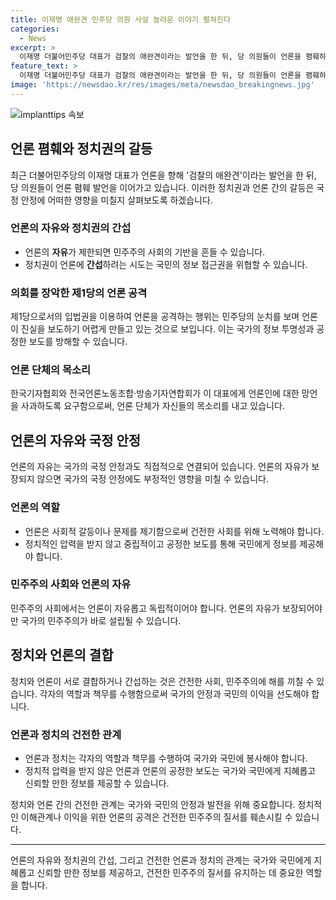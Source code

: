 ```yaml
---
title: 이재명 애완견 민주당 의원 사설 놀라운 이야기 펼쳐진다
categories:
  - News
excerpt: >
  이재명 더불어민주당 대표가 검찰의 애완견이라는 발언을 한 뒤, 당 의원들이 언론을 폄훼하며 논란이 일고 있다. 언론 자유를 억압하려는 시도로 비판을 받았고, 언론단체들은 사과를 요구했다. 이에 대표는 유감을 표시했지만, 의원들의 언론관과 행동은 비판을 받고 있다. 이 대표의 행동은 대표직 유지를 위한 애완견들의 충성 경쟁으로 비춰지고 있다. (150자)
feature_text: >
  이재명 더불어민주당 대표가 검찰의 애완견이라는 발언을 한 뒤, 당 의원들이 언론을 폄훼하며 논란이 일고 있다. 언론 자유를 억압하려는 시도로 비판을 받았고, 언론단체들은 사과를 요구했다. 이에 대표는 유감을 표시했지만, 의원들의 언론관과 행동은 비판을 받고 있다. 이 대표의 행동은 대표직 유지를 위한 애완견들의 충성 경쟁으로 비춰지고 있다. (150자)
image: 'https://newsdao.kr/res/images/meta/newsdao_breakingnews.jpg'
---
```


<p><img src="https://newsdao.kr/res/images/meta/newsdao_breakingnews.jpg" alt="implanttips 속보" /></p>

<h2 data-ke-size="size26">언론 폄훼와 정치권의 갈등</h2>

<p data-ke-size="size16">최근 더불어민주당의 이재명 대표가 언론을 향해 '검찰의 애완견'이라는 발언을 한 뒤, 당 의원들이 언론 폄훼 발언을 이어가고 있습니다. 이러한 정치권과 언론 간의 갈등은 국정 안정에 어떠한 영향을 미칠지 살펴보도록 하겠습니다.</p>

<h3 data-ke-size="size22">언론의 자유와 정치권의 간섭</h3>

<ul>
  <li>언론의 <b>자유</b>가 제한되면 민주주의 사회의 기반을 흔들 수 있습니다.</li>
  <li>정치권이 언론에 <b>간섭</b>하려는 시도는 국민의 정보 접근권을 위협할 수 있습니다.</li>
</ul>

<h3 data-ke-size="size22">의회를 장악한 제1당의 언론 공격</h3>

<p data-ke-size="size16">제1당으로서의 입법권을 이용하여 언론을 공격하는 행위는 민주당의 눈치를 보며 언론이 진실을 보도하기 어렵게 만들고 있는 것으로 보입니다. 이는 국가의 정보 투명성과 공정한 보도를 방해할 수 있습니다.</p>

<h3 data-ke-size="size22">언론 단체의 목소리</h3>

<p data-ke-size="size16">한국기자협회와 전국언론노동조합·방송기자연합회가 이 대표에게 언론인에 대한 망언을 사과하도록 요구함으로써, 언론 단체가 자신들의 목소리를 내고 있습니다.</p>

<h2 data-ke-size="size26">언론의 자유와 국정 안정</h2>

<p data-ke-size="size16">언론의 자유는 국가의 국정 안정과도 직접적으로 연결되어 있습니다. 언론의 자유가 보장되지 않으면 국가의 국정 안정에도 부정적인 영향을 미칠 수 있습니다.</p>

<h3 data-ke-size="size22">언론의 역할</h3>

<ul>
  <li>언론은 사회적 갈등이나 문제를 제기함으로써 건전한 사회를 위해 노력해야 합니다.</li>
  <li>정치적인 압력을 받지 않고 중립적이고 공정한 보도를 통해 국민에게 정보를 제공해야 합니다.</li>
</ul>

<h3 data-ke-size="size22">민주주의 사회와 언론의 자유</h3>

<p data-ke-size="size16">민주주의 사회에서는 언론이 자유롭고 독립적이어야 합니다. 언론의 자유가 보장되어야만 국가의 민주주의가 바로 설립될 수 있습니다.</p>

<h2 data-ke-size="size26">정치와 언론의 결합</h2>

<p data-ke-size="size16">정치와 언론이 서로 결합하거나 간섭하는 것은 건전한 사회, 민주주의에 해를 끼칠 수 있습니다. 각자의 역할과 책무를 수행함으로써 국가의 안정과 국민의 이익을 선도해야 합니다.</p>

<h3 data-ke-size="size22">언론과 정치의 건전한 관계</h3>

<ul>
  <li>언론과 정치는 각자의 역할과 책무를 수행하여 국가와 국민에 봉사해야 합니다.</li>
  <li>정치적 압력을 받지 않은 언론과 언론의 공정한 보도는 국가와 국민에게 지혜롭고 신뢰할 만한 정보를 제공할 수 있습니다.</li>
</ul>

<p data-ke-size="size16">정치와 언론 간의 건전한 관계는 국가와 국민의 안정과 발전을 위해 중요합니다. 정치적인 이해관계나 이익을 위한 언론의 공격은 건전한 민주주의 질서를 훼손시킬 수 있습니다.</p>

<hr>

<p data-ke-size="size16">언론의 자유와 정치권의 간섭, 그리고 건전한 언론과 정치의 관계는 국가와 국민에게 지혜롭고 신뢰할 만한 정보를 제공하고, 건전한 민주주의 질서를 유지하는 데 중요한 역할을 합니다.</p>

